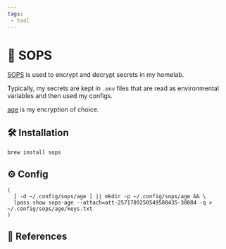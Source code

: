 ```yaml
---
tags:
 - tool
---
```

# :key: SOPS

[SOPS][1] is used to encrypt and decrypt secrets in my homelab.

Typically, my secrets are kept in `.env` files that are read as environmental variables and then used my configs.

[age][2] is my encryption of choice.

## :hammer_and_wrench: Installation

```shell
brew install sops
```

## :gear: Config

```shell title="keys"
(
  [ -d ~/.config/sops/age ] || mkdir -p ~/.config/sops/age && \
  lpass show sops-age --attach=att-2571789250549588435-38084 -q > ~/.config/sops/age/keys.txt
)
```

## :link: References

[1]: <https://getsops.io/>
[2]: <https://github.com/FiloSottile/age>
